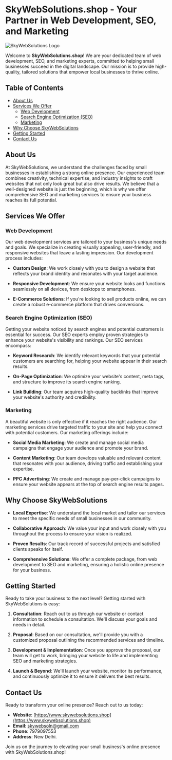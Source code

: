 
# SkyWebSolutions.shop - Your Partner in Web Development, SEO, and Marketing

![SkyWebSolutions Logo](https://www.skywebsolutions.shop/assets/images/logo.png)

Welcome to **SkyWebSolutions.shop**! We are your dedicated team of web development, SEO, and marketing experts, committed to helping small businesses succeed in the digital landscape. Our mission is to provide high-quality, tailored solutions that empower local businesses to thrive online.

## Table of Contents

- [About Us](#about-us)
- [Services We Offer](#services-we-offer)
  - [Web Development](#web-development)
  - [Search Engine Optimization (SEO)](#search-engine-optimization-seo)
  - [Marketing](#marketing)
- [Why Choose SkyWebSolutions](#why-choose-skywebsolutions)
- [Getting Started](#getting-started)
- [Contact Us](#contact-us)

## About Us

At SkyWebSolutions, we understand the challenges faced by small businesses in establishing a strong online presence. Our experienced team combines creativity, technical expertise, and industry insights to craft websites that not only look great but also drive results. We believe that a well-designed website is just the beginning, which is why we offer comprehensive SEO and marketing services to ensure your business reaches its full potential.

## Services We Offer

### Web Development

Our web development services are tailored to your business's unique needs and goals. We specialize in creating visually appealing, user-friendly, and responsive websites that leave a lasting impression. Our development process includes:

- **Custom Design**: We work closely with you to design a website that reflects your brand identity and resonates with your target audience.

- **Responsive Development**: We ensure your website looks and functions seamlessly on all devices, from desktops to smartphones.

- **E-Commerce Solutions**: If you're looking to sell products online, we can create a robust e-commerce platform that drives conversions.

### Search Engine Optimization (SEO)

Getting your website noticed by search engines and potential customers is essential for success. Our SEO experts employ proven strategies to enhance your website's visibility and rankings. Our SEO services encompass:

- **Keyword Research**: We identify relevant keywords that your potential customers are searching for, helping your website appear in their search results.

- **On-Page Optimization**: We optimize your website's content, meta tags, and structure to improve its search engine ranking.

- **Link Building**: Our team acquires high-quality backlinks that improve your website's authority and credibility.

### Marketing

A beautiful website is only effective if it reaches the right audience. Our marketing services drive targeted traffic to your site and help you connect with potential customers. Our marketing offerings include:

- **Social Media Marketing**: We create and manage social media campaigns that engage your audience and promote your brand.

- **Content Marketing**: Our team develops valuable and relevant content that resonates with your audience, driving traffic and establishing your expertise.

- **PPC Advertising**: We create and manage pay-per-click campaigns to ensure your website appears at the top of search engine results pages.

## Why Choose SkyWebSolutions

- **Local Expertise**: We understand the local market and tailor our services to meet the specific needs of small businesses in our community.

- **Collaborative Approach**: We value your input and work closely with you throughout the process to ensure your vision is realized.

- **Proven Results**: Our track record of successful projects and satisfied clients speaks for itself.

- **Comprehensive Solutions**: We offer a complete package, from web development to SEO and marketing, ensuring a holistic online presence for your business.

## Getting Started

Ready to take your business to the next level? Getting started with SkyWebSolutions is easy:

1. **Consultation**: Reach out to us through our website or contact information to schedule a consultation. We'll discuss your goals and needs in detail.

2. **Proposal**: Based on our consultation, we'll provide you with a customized proposal outlining the recommended services and timeline.

3. **Development & Implementation**: Once you approve the proposal, our team will get to work, bringing your website to life and implementing SEO and marketing strategies.

4. **Launch & Beyond**: We'll launch your website, monitor its performance, and continuously optimize it to ensure it delivers the best results.

## Contact Us

Ready to transform your online presence? Reach out to us today:

- **Website**: [https://www.skywebsolutions.shop](https://www.skywebsolutions.shop)
- **Email**: skywebsoln@gmail.com
- **Phone**: 7979097553
- **Address**: New Delhi.

Join us on the journey to elevating your small business's online presence with SkyWebSolutions.shop!
